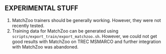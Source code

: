 ## EXPERIMENTAL STUFF

1. MatchZoo trainers should be generally working. However, they were not recently tested.
2. Training data for MatchZoo can be generated using ``scripts/export_train/export_matchzoo.sh``.
   However, we could not get good results with MatchZoo on TREC MSMARCO and further
   integration with MatchZoo was abandoned.